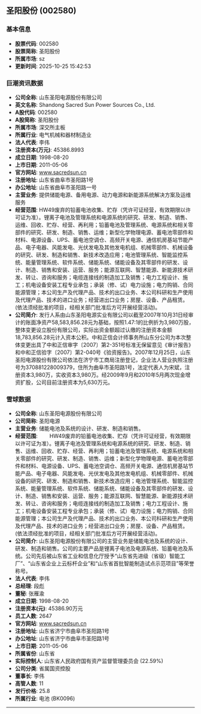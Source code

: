 ## 圣阳股份 (002580)

### 基本信息

- **股票代码**: 002580
- **股票简称**: 圣阳股份
- **所属市场**: sz
- **更新时间**: 2025-10-25 15:42:53

### 巨潮资讯数据

- **公司全称**: 山东圣阳电源股份有限公司
- **英文名称**: Shandong Sacred Sun Power Sources Co., Ltd.
- **A股代码**: 002580
- **A股简称**: 圣阳股份
- **所属市场**: 深交所主板
- **所属行业**: 电气机械和器材制造业
- **法人代表**: 李伟
- **注册资本(万元)**: 45386.8993
- **成立日期**: 1998-08-20
- **上市日期**: 2011-05-06
- **官方网站**: www.sacredsun.cn
- **注册地址**: 山东省曲阜市圣阳路1号
- **办公地址**: 山东省曲阜市圣阳路一号
- **主营业务**: 提供储能电源、备用电源、动力电源和新能源系统解决方案及运维服务
- **经营范围**: HW49废弃的铅蓄电池收集、贮存（凭许可证经营，有效期限以许可证为准）。锂离子电池及管理系统和电源系统的研究、研发、制造、销售、运维、回收、贮存、经营、再利用；铅蓄电池及管理系统、电源系统和相关零部件的研究、研发、制造、销售、运维；新型化学物理电源、蓄电池零部件和材料、电源设备、UPS、蓄电池空调仓、高频开关电源、通信机房基站节能产品、电子电器、风能发电、光伏发电及其他发电机组、机械零部件、机械设备的研究、研发、制造和销售、新技术改造应用；电池管理系统、智能监控系统、能量管理系统、软件系统、储能系统、储能设备及其零部件的研发、设计、制造、销售和安装、运营、服务；能源互联网、智慧能源、新能源技术研发、转让、咨询和服务；电缆连接线的制造加工及销售；电力工程设计、施工；机电设备安装工程专业承包；承装（修、试）电力设施；电力购销、合同能源管理；本公司生产及代理产品、技术的出口业务、本公司科研和生产使用及代理产品、技术的进口业务；经营进出口业务；房屋、设备、产品租赁。(依法须经批准的项目，经相关部门批准后方可开展经营活动)。
- **公司简介**: 发行人系由山东圣阳电源实业有限公司以截至2007年10月31日经审计的账面净资产58,583,856.28元为基础，按照1.47:1的比例折为3,980万股，整体变更设立股份有限公司，实际出资金额超过认缴的注册资本金额18,783,856.28元计入资本公积。中和正信会计师事务所山东分公司为本次整体变更出具了中和正信审字〔2007〕第2-351号标准无保留意见《审计报告》和中和正信验字〔2007〕第2-040号《验资报告》。2007年12月25日，山东圣阳电源股份有限公司依法在济宁市工商局注册登记，企业法人营业执照注册号为370881228009379，住所为曲阜市圣阳路1号，法定代表人为宋斌，注册资本3,980万，实收资本3,980万。经2009年9月和2010年5月两次现金增资扩股，公司目前注册资本为5,630万元。

### 雪球数据

- **公司全称**: 山东圣阳电源股份有限公司
- **公司简称**: 圣阳电源
- **主营业务**: 储能电池及系统的设计、研发、制造和销售。
- **经营范围**: 　　HW49废弃的铅蓄电池收集、贮存（凭许可证经营，有效期限以许可证为准）。锂离子电池及管理系统和电源系统的研究、研发、制造、销售、运维、回收、贮存、经营、再利用；铅蓄电池及管理系统、电源系统和相关零部件的研究、研发、制造、销售、运维；新型化学物理电源、蓄电池零部件和材料、电源设备、UPS、蓄电池空调仓、高频开关电源、通信机房基站节能产品、电子电器、风能发电、光伏发电及其他发电机组、机械零部件、机械设备的研究、研发、制造和销售、新技术改造应用；电池管理系统、智能监控系统、能量管理系统、软件系统、储能系统、储能设备及其零部件的研发、设计、制造、销售和安装、运营、服务；能源互联网、智慧能源、新能源技术研发、转让、咨询和服务；电缆连接线的制造加工及销售；电力工程设计、施工；机电设备安装工程专业承包；承装（修、试）电力设施；电力购销、合同能源管理；本公司生产及代理产品、技术的出口业务、本公司科研和生产使用及代理产品、技术的进口业务；经营进出口业务；房屋、设备、产品租赁。(依法须经批准的项目，经相关部门批准后方可开展经营活动)。
- **公司简介**: 山东圣阳电源股份有限公司的主营业务是储能电池及系统的设计、研发、制造和销售。公司的主要产品是锂离子电池及电源系统、铅蓄电池及系统。公司先后被山东省工业和信息化厅授予“山东省先进级（省级）智能工厂”、“山东省企业上云标杆企业”和“山东省首批智能制造试点示范项目”等荣誉称号。
- **法人代表**: 李伟
- **总经理**: 段彪
- **董秘**: 张雁渝
- **成立日期**: 1998-08-20
- **注册资本(元)**: 45386.90万元
- **员工人数**: 2647
- **官方网站**: www.sacredsun.cn
- **注册地址**: 山东省济宁市曲阜市圣阳路1号
- **办公地址**: 山东省济宁市曲阜市圣阳路1号
- **上市日期**: 2011-05-06
- **所属省份**: 山东省
- **实际控制人**: 山东省人民政府国有资产监督管理委员会 (22.59%)
- **公司分类**: 省属国资控股
- **董事长**: 李伟
- **高管人数**: 11
- **发行价格**: 25.8
- **所属行业**: 电池 (BK0096)

---